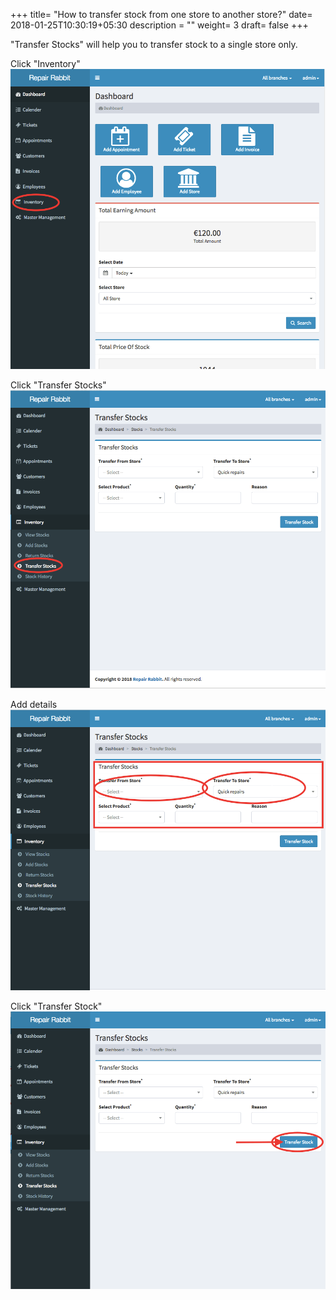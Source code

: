 +++
title= "How to transfer stock from one store to another store?"
date= 2018-01-25T10:30:19+05:30
description = ""
weight= 3
draft= false
+++


"Transfer Stocks" will help you to transfer stock to a single store only.


Click "Inventory"
![How to transfer the stock from one store to another store?](/images/inventory/how_can_i_transfer_the_stock_from_one_store_to_aother_store/go_to_inventory.png)

Click "Transfer Stocks"
![How to transfer the stock from one store to another store?](/images/inventory/how_can_i_transfer_the_stock_from_one_store_to_aother_store/select_transfer_stock.png)

Add details
![How to transfer the stock from one store to another store?](/images/inventory/how_can_i_transfer_the_stock_from_one_store_to_aother_store/add_the_details.png)

Click "Transfer Stock"
![How to transfer the stock from one store to another store?](/images/inventory/how_can_i_transfer_the_stock_from_one_store_to_aother_store/click_on_transfer_stock.png)


